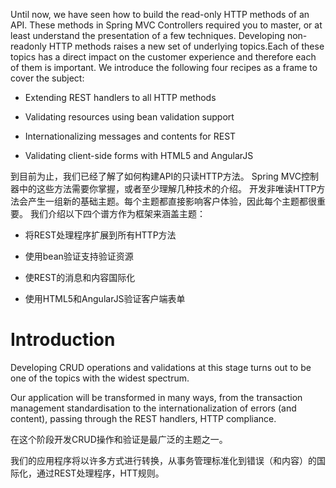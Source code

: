 Until now, we have seen how to build the read-only HTTP methods of an API. These methods in Spring MVC Controllers required you to master, or at least understand the presentation of a few techniques. Developing non-readonly HTTP methods raises a new set of underlying topics.Each of these topics has a direct impact on the customer experience and therefore each of them is important. We introduce the following four recipes as a frame to cover the subject:

* Extending REST handlers to all HTTP methods

* Validating resources using bean validation support

* Internationalizing messages and contents for REST

* Validating client-side forms with HTML5 and AngularJS

到目前为止，我们已经了解了如何构建API的只读HTTP方法。  Spring MVC控制器中的这些方法需要你掌握，或者至少理解几种技术的介绍。 开发非唯读HTTP方法会产生一组新的基础主题。每个主题都直接影响客户体验，因此每个主题都很重要。 我们介绍以下四个谱方作为框架来涵盖主题：

* 将REST处理程序扩展到所有HTTP方法

* 使用bean验证支持验证资源

* 使REST的消息和内容国际化

* 使用HTML5和AngularJS验证客户端表单

# Introduction

Developing CRUD operations and validations at this stage turns out to be one of the topics with the widest spectrum.

Our application will be transformed in many ways, from the transaction management standardisation to the internationalization of errors \(and content\), passing through the REST handlers, HTTP compliance.

在这个阶段开发CRUD操作和验证是最广泛的主题之一。

我们的应用程序将以许多方式进行转换，从事务管理标准化到错误（和内容）的国际化，通过REST处理程序，HTT规则。



  



